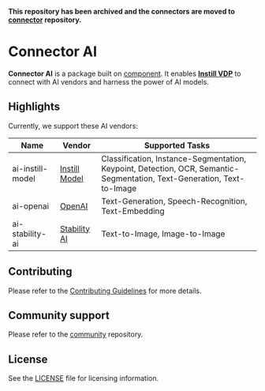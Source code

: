 **This repository has been archived and the connectors are moved to [connector](https://github.com/instill-ai/connector) repository.**

# Connector AI

**Connector AI** is a package built on [component](https://github.com/instill-ai/component). It enables [**Instill VDP**](https://github.com/instill-ai/vdp) to connect with AI vendors and harness the power of AI models.

## Highlights
Currently, we support these AI vendors:

| Name           | Vendor        | Supported Tasks |
|----------------|---------------|-----------------|
| ai-instill-model | [Instill Model](https://instill.tech/) |  Classification, Instance-Segmentation, Keypoint, Detection, OCR, Semantic-Segmentation, Text-Generation, Text-to-Image|
| ai-openai      | [OpenAI](https://openai.com) | Text-Generation, Speech-Recognition, Text-Embedding
| ai-stability-ai | [Stability AI](https://stability.ai/) | Text-to-Image, Image-to-Image |

## Contributing

Please refer to the [Contributing Guidelines](./.github/CONTRIBUTING.md) for more details.

## Community support

Please refer to the [community](https://github.com/instill-ai/community) repository.

## License

See the [LICENSE](./LICENSE) file for licensing information.
